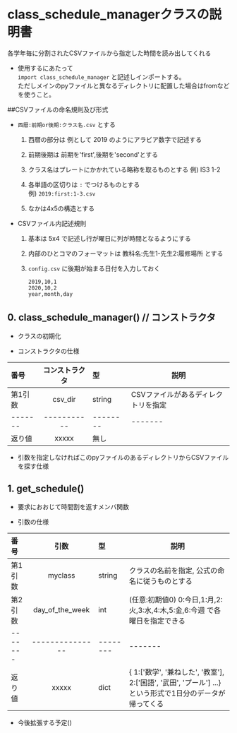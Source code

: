 # class_schedule_managerクラスの説明書

各学年毎に分割されたCSVファイルから指定した時間を読み出してくれる

- 使用するにあたって  
  ```import class_schedule_manager``` と記述しインポートする。  
  ただしメインのpyファイルと異なるディレクトリに配置した場合はfromなどを使うこと。
  
##CSVファイルの命名規則及び形式
- `西暦:前期or後期:クラス名.csv` とする  

  1. 西暦の部分は 例として 2019 のようにアラビア数字で記述する
  
  2. 前期後期は 前期を'first',後期を'second'とする
  
  3. クラス名はプレートにかかれている略称を取るものとする 例) IS3 1-2
  
  4. 各単語の区切りは `:` でつけるものとする  
  例) `2019:first:1-3.csv`  
  
  5. なかは4x5の構造とする

- CSVファイル内記述規則
  1. 基本は 5x4 で記述し行が曜日に列が時間となるようにする
  
  2. 内部のひとコマのフォーマットは 教科名:先生1-先生2:履修場所 とする
  
  3. `config.csv` に後期が始まる日付を入力しておく  
      ```csv:config.csv
      2019,10,1
      2020,10,2
      year,month,day

      ```
  
## 0. class_schedule_manager() // コンストラクタ
- クラスの初期化

- コンストラクタの仕様

番号    |コンストラクタ|型      |説明  
:------|:---------:|:-------|-------
第1引数 |csv_dir    | string |CSVファイルがあるディレクトリを指定
-------|-----------|--------|-------
返り値  |   xxxxx   |  無し   |

- 引数を指定しなければこのpyファイルのあるディレクトリからCSVファイルを探す仕様

## 1. get_schedule()
- 要求におおじて時間割を返すメンバ関数

- 引数の仕様  

番号    |引数           |型       |説明  
:------|:-------------:|:-------|-------
第1引数 |myclass        | string |クラスの名前を指定, 公式の命名に従うものとする
第2引数 |day_of_the_week|  int   |(任意:初期値0) 0:今日,1:月,2:火,3:水,4:木,5:金,6:今週 で各曜日を指定できる  
-------|---------------|--------|-------
返り値  |     xxxxx　　　|  dict   | { 1:['数学', '兼ねした', '教室'], 2:['国語', '武田', 'プール'] ...} という形式で1日分のデータが帰ってくる

- 今後拡張する予定()